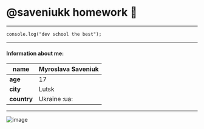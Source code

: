 # @saveniukk homework :frog:

****

`console.log("dev school the best");`

*****

#### Information about me:

| __name__    | Myroslava Saveniuk |
|-------------|--------------------|          
| __age__     | 17                 |
| __city__    | Lutsk              |
| __country__ | Ukraine     :ua:   |
****

![image](https://github.com/saveniukk/dev_hw_5/assets/143611799/02905b94-d109-4b87-a8ea-d7bd05b57cd8)